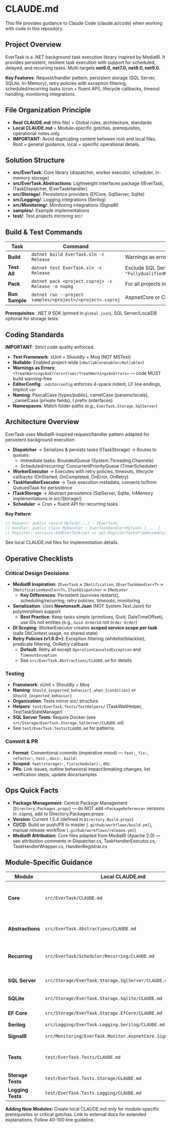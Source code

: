 # CLAUDE.md

This file provides guidance to Claude Code (claude.ai/code) when working with code in this repository.

## Project Overview

EverTask is a .NET background task execution library inspired by MediatR. It provides persistent, resilient task execution with support for scheduled, delayed, and recurring tasks. Multi-targets **net6.0, net7.0, net8.0, net9.0**.

**Key Features**: Request/handler pattern, persistent storage (SQL Server, SQLite, In-Memory), retry policies with exception filtering, scheduled/recurring tasks (cron + fluent API), lifecycle callbacks, timeout handling, monitoring integrations.

## File Organization Principle

- **Root CLAUDE.md** (this file) = Global rules, architecture, standards
- **Local CLAUDE.md** = Module-specific gotchas, prerequisites, operational notes only
- **IMPORTANT**: Avoid duplicating content between root and local files. Root = general guidance, local = specific operational details.

## Solution Structure

- **src/EverTask**: Core library (dispatcher, worker executor, scheduler, in-memory storage)
- **src/EverTask.Abstractions**: Lightweight interfaces package (IEverTask, ITaskDispatcher, IEverTaskHandler)
- **src/Storage/**: Persistence providers (EfCore, SqlServer, Sqlite)
- **src/Logging/**: Logging integrations (Serilog)
- **src/Monitoring/**: Monitoring integrations (SignalR)
- **samples/**: Example implementations
- **test/**: Test projects mirroring src/

## Build & Test Commands

| Task | Command | Notes |
|------|---------|-------|
| **Build** | `dotnet build EverTask.sln -c Release` | Warnings as errors |
| **Test All** | `dotnet test EverTask.sln -c Release` | Exclude SQL Server: add `--filter "FullyQualifiedName!~SqlServerEfCoreTaskStorageTests"` |
| **Pack** | `dotnet pack <project.csproj> -c Release -o nupkg` | For all projects in src/ |
| **Run Sample** | `dotnet run --project samples/<project>/<project>.csproj` | AspnetCore or Console |

**Prerequisites**: .NET 9 SDK (pinned in `global.json`), SQL Server/LocalDB optional for storage tests.

## Coding Standards

**IMPORTANT**: Strict code quality enforced.

- **Test Framework**: xUnit + Shouldly + Moq (NOT MSTest)
- **Nullable**: Enabled project-wide (`<Nullable>enable</Nullable>`)
- **Warnings as Errors**: `<TreatWarningsAsErrors>true</TreatWarningsAsErrors>` — code MUST build warning-free
- **EditorConfig**: `.editorconfig` enforces 4-space indent, LF line endings, implicit `var`
- **Naming**: PascalCase (types/public), camelCase (params/locals), _camelCase (private fields), I prefix (interfaces)
- **Namespaces**: Match folder paths (e.g., `EverTask.Storage.SqlServer`)

## Architecture Overview

EverTask uses MediatR-inspired request/handler pattern adapted for persistent background execution:

- **Dispatcher** → Serializes & persists tasks (ITaskStorage) → Routes to queues:
  - Immediate tasks: BoundedQueue (System.Threading.Channels)
  - Scheduled/recurring: ConcurrentPriorityQueue (TimerScheduler)
- **WorkerExecutor** → Executes with retry policies, timeouts, lifecycle callbacks (OnStarted, OnCompleted, OnError, OnRetry)
- **TaskHandlerExecutor** → Task execution metadata, converts to/from QueuedTask for persistence
- **ITaskStorage** → Abstract persistence (SqlServer, Sqlite, InMemory implementations in src/Storage/)
- **Scheduler** → Cron + fluent API for recurring tasks

**Key Pattern**:
```csharp
// Request: public record MyTask(...) : IEverTask;
// Handler: public class MyHandler : EverTaskHandler<MyTask> { ... }
// Register: services.AddEverTask(opt => opt.RegisterTasksFromAssembly(...)).AddSqlServerStorage(...);
```

See local CLAUDE.md files for implementation details.

## Operative Checklists

### Critical Design Decisions
- **MediatR Inspiration**: `IEverTask` ≈ `INotification`, `IEverTaskHandler<T>` ≈ `INotificationHandler<T>`, `ITaskDispatcher` ≈ `IMediator`
  - **Key Differences**: Persistent (survives restarts), scheduling/recurring, retry policies, timeouts, monitoring
- **Serialization**: Uses **Newtonsoft.Json** (NOT System.Text.Json) for polymorphism support
  - **Best Practice**: Keep tasks simple (primitives, Guid, DateTimeOffset), use IDs not entities (e.g., `Guid OrderId` not `Order Order`)
- **DI Scoping**: WorkerExecutor creates **scoped service scope per task** (safe DbContext usage, no shared state)
- **Retry Policies (v1.6.0+)**: Exception filtering (whitelist/blacklist), predicate filtering, OnRetry callback
  - **Default**: Retry all except `OperationCanceledException` and `TimeoutException`
  - See `src/EverTask.Abstractions/CLAUDE.md` for details

### Testing
- **Framework**: xUnit + Shouldly + Moq
- **Naming**: `Should_{expected_behavior}_when_{condition}` or `Should_{expected_behavior}`
- **Organization**: Tests mirror src/ structure
- **Helpers**: `test/EverTask.Tests/TestHelpers/` (TaskWaitHelper, TestTaskStateManager)
- **SQL Server Tests**: Require Docker (see `src/Storage/EverTask.Storage.SqlServer/CLAUDE.md`)
- See `test/EverTask.Tests/CLAUDE.md` for patterns

### Commit & PR
- **Format**: Conventional commits (imperative mood) — `feat:`, `fix:`, `refactor:`, `test:`, `docs:`, `build:`
- **Scoped**: `feat(storage):`, `fix(scheduler):`, etc.
- **PRs**: Link issues, outline behavioral impact/breaking changes, list verification steps, update docs/samples

## Ops Quick Facts

- **Package Management**: Central Package Management (`Directory.Packages.props`) — do NOT add `<PackageReference>` versions in .csproj, add to Directory.Packages.props
- **Version**: Current 1.5.4 (defined in `Directory.Build.props`)
- **CI/CD**: Build on push/PR to master (`.github/workflows/build.yml`), manual release workflow (`.github/workflows/release.yml`)
- **MediatR Attribution**: Core files adapted from MediatR (Apache 2.0) — see attribution comments in Dispatcher.cs, TaskHandlerExecutor.cs, TaskHandlerWrapper.cs, HandlerRegistrar.cs

## Module-Specific Guidance

| Module | Local CLAUDE.md | Focus |
|--------|-----------------|-------|
| **Core** | `src/EverTask/CLAUDE.md` | Dispatcher/worker implementation, MediatR attribution, async guidance |
| **Abstractions** | `src/EverTask.Abstractions/CLAUDE.md` | Interfaces, retry policy details, serialization gotchas |
| **Recurring** | `src/EverTask/Scheduler/Recurring/CLAUDE.md` | Cron scheduling, builder flow, calculation gotchas |
| **SQL Server** | `src/Storage/EverTask.Storage.SqlServer/CLAUDE.md` | Setup, schema-aware migrations, Docker testing |
| **SQLite** | `src/Storage/EverTask.Storage.Sqlite/CLAUDE.md` | Setup, connection strings |
| **EF Core** | `src/Storage/EverTask.Storage.EfCore/CLAUDE.md` | Base EF Core implementation |
| **Serilog** | `src/Logging/EverTask.Logging.Serilog/CLAUDE.md` | Serilog integration |
| **SignalR** | `src/Monitoring/EverTask.Monitor.AspnetCore.SignalR/CLAUDE.md` | SignalR monitoring |
| **Tests** | `test/EverTask.Tests/CLAUDE.md` | Test organization, naming conventions, helpers |
| **Storage Tests** | `test/EverTask.Tests.Storage/CLAUDE.md` | Storage integration tests |
| **Logging Tests** | `test/EverTask.Tests.Logging/CLAUDE.md` | Logging integration tests |

**Adding New Modules**: Create local CLAUDE.md only for module-specific prerequisites or critical gotchas. Link to external docs for extended explanations. Follow 40-100 line guideline.
